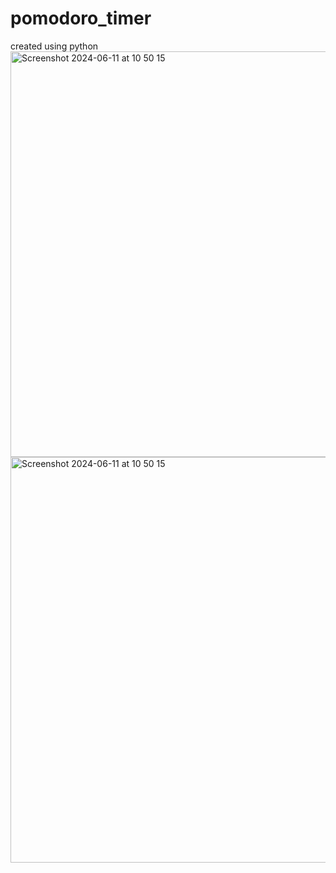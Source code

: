 # pomodoro_timer
created using python 
<img width="649" alt="Screenshot 2024-06-11 at 10 50 15" src="https://github.com/jerryvelasco/pomodoro_timer/assets/28275566/bb9d3d9e-4a30-47a5-abff-0990ffce100f">
<img width="649" alt="Screenshot 2024-06-11 at 10 50 15" src="https://github.com/jerryvelasco/pomodoro_timer/assets/28275566/bb9d3d9e-4a30-47a5-abff-0990ffce100f">
